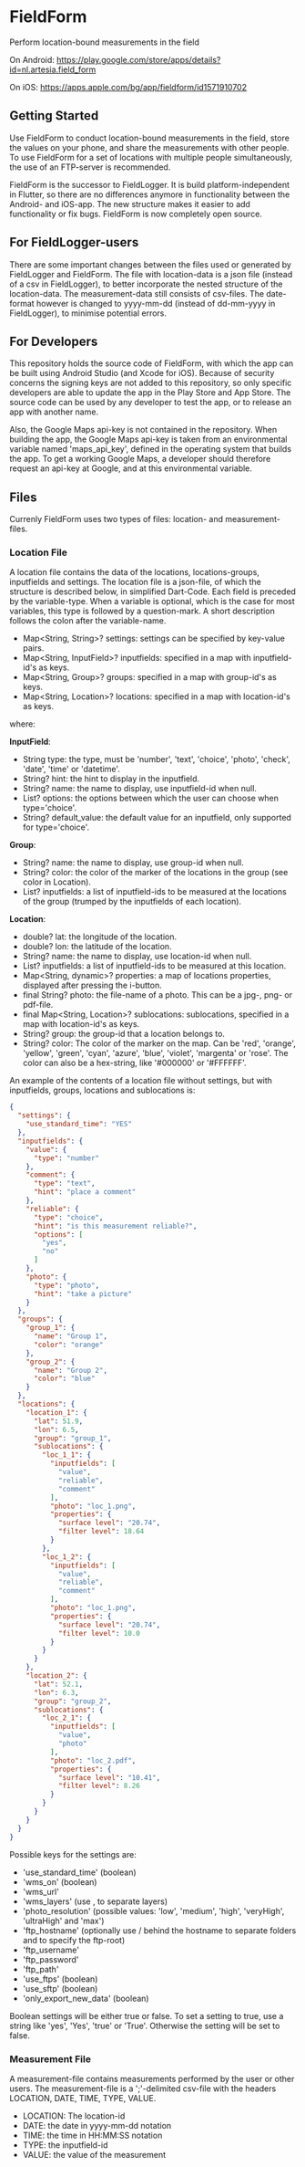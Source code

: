 # FieldForm

Perform location-bound measurements in the field

On Android:
https://play.google.com/store/apps/details?id=nl.artesia.field_form

On iOS:
https://apps.apple.com/bg/app/fieldform/id1571910702

## Getting Started

Use FieldForm to conduct location-bound measurements in the field, store the values on your phone, and share the measurements with other people. To use FieldForm for a set of locations with multiple people simultaneously, the use of an FTP-server is recommended.

FieldForm is the successor to FieldLogger. It is build platform-independent in Flutter, so there are no differences anymore in functionality between the Android- and iOS-app. The new structure makes it easier to add functionality or fix bugs. FieldForm is now completely open source.

## For FieldLogger-users
There are some important changes between the files used or generated by FieldLogger and FieldForm. The file with location-data is a json file (instead of a csv in FieldLogger), to better incorporate the nested structure of the location-data. The measurement-data still consists of csv-files. The date-format however is changed to yyyy-mm-dd (instead of dd-mm-yyyy in FieldLogger), to minimise potential errors.

## For Developers
This repository holds the source code of FieldForm, with which the app can be built using Android Studio (and Xcode for iOS). Because of security concerns the signing keys are not added to this repository, so only specific developers are able to update the app in the Play Store and App Store. The source code can be used by any developer to test the app, or to release an app with another name.

Also, the Google Maps api-key is not contained in the repository. When building the app, the Google Maps api-key is taken from an environmental variable named 'maps_api_key', defined in the operating system that builds the app. To get a working Google Maps, a developer should therefore request an api-key at Google, and at this environmental variable.

## Files
Currenly FieldForm uses two types of files: location- and measurement-files.

### Location File
A location file contains the data of the locations, locations-groups, inputfields and settings. The location file is a json-file, of which the structure is described below, in simplified Dart-Code. Each field is preceded by the variable-type. When a variable is optional, which is the case for most variables, this type is followed by a question-mark. A short description follows the colon after the variable-name.
* Map<String, String>? settings: settings can be specified by key-value pairs.
* Map<String, InputField>? inputfields: specified in a map with inputfield-id's as keys.
* Map<String, Group>? groups: specified in a map with group-id's as keys.
* Map<String, Location>? locations: specified in a map with location-id's as keys.

where:

**InputField**:
* String type: the type, must be 'number', 'text', 'choice', 'photo', 'check', 'date', 'time' or 'datetime'.
* String? hint: the hint to display in the inputfield.
* String? name: the name to display, use inputfield-id when null.
* List<String>? options: the options between which the user can choose when type='choice'.
* String? default_value: the default value for an inputfield, only supported for type='choice'.

**Group**:
* String? name: the name to display, use group-id when null.
* String? color: the color of the marker of the locations in the group (see color in Location).
* List<String>? inputfields: a list of inputfield-ids to be measured at the locations of the group (trumped by the inputfields of each location).

**Location**:
* double? lat: the longitude of the location.
* double? lon: the latitude of the location.
* String? name: the name to display, use location-id when null.
* List<String>? inputfields: a list of inputfield-ids to be measured at this location.
* Map<String, dynamic>? properties: a map of locations properties, displayed after pressing the i-button.
* final String? photo: the file-name of a photo. This can be a jpg-, png- or pdf-file.
* final Map<String, Location>? sublocations: sublocations, specified in a map with location-id's as keys.
* String? group: the group-id that a location belongs to.
* String? color: The color of the marker on the map. Can be 'red', 'orange', 'yellow', 'green', 'cyan', 'azure', 'blue', 'violet', 'margenta' or 'rose'. The color can also be a hex-string, like '#000000' or '#FFFFFF'.

An example of the contents of a location file without settings, but with inputfields, groups, locations and sublocations is:
```json
{
  "settings": {
    "use_standard_time": "YES"
  },
  "inputfields": {
    "value": {
      "type": "number"
    },
    "comment": {
      "type": "text",
      "hint": "place a comment"
    },
    "reliable": {
      "type": "choice",
      "hint": "is this measurement reliable?",
      "options": [
        "yes",
        "no"
      ]
    },
    "photo": {
      "type": "photo",
      "hint": "take a picture"
    }
  },
  "groups": {
    "group_1": {
      "name": "Group 1",
      "color": "orange"
    },
    "group_2": {
      "name": "Group 2",
      "color": "blue"
    }
  },
  "locations": {
    "location_1": {
      "lat": 51.9,
      "lon": 6.5,
      "group": "group_1",
      "sublocations": {
        "loc_1_1": {
          "inputfields": [
            "value",
            "reliable",
            "comment"
          ],
          "photo": "loc_1.png",
          "properties": {
            "surface level": "20.74",
            "filter level": 18.64
          }
        },
        "loc_1_2": {
          "inputfields": [
            "value",
            "reliable",
            "comment"
          ],
          "photo": "loc_1.png",
          "properties": {
            "surface level": "20.74",
            "filter level": 10.0
          }
        }
      }
    },
    "location_2": {
      "lat": 52.1,
      "lon": 6.3,
      "group": "group_2",
      "sublocations": {
        "loc_2_1": {
          "inputfields": [
            "value",
            "photo"
          ],
          "photo": "loc_2.pdf",
          "properties": {
            "surface level": "10.41",
            "filter level": 8.26
          }
        }
      }
    }
  }
}
```

Possible keys for the settings are:
* 'use_standard_time' (boolean)
* 'wms_on' (boolean)
* 'wms_url'
* 'wms_layers' (use , to separate layers)
* 'photo_resolution' (possible values: 'low', 'medium', 'high', 'veryHigh', 'ultraHigh' and 'max')
* 'ftp_hostname' (optionally use / behind the hostname to separate folders and to specify the ftp-root)
* 'ftp_username'
* 'ftp_password'
* 'ftp_path'
* 'use_ftps' (boolean)
* 'use_sftp' (boolean)
* 'only_export_new_data' (boolean)

Boolean settings will be either true or false. To set a setting to true, use a string like 'yes', 'Yes', 'true' or 'True'. Otherwise the setting will be set to false.

### Measurement File
A measurement-file contains measurements performed by the user or other users. The measurement-file is a ';'-delimited csv-file with the headers LOCATION, DATE, TIME, TYPE, VALUE.
* LOCATION: The location-id
* DATE: the date in yyyy-mm-dd notation
* TIME: the time in HH:MM:SS notation
* TYPE: the inputfield-id
* VALUE: the value of the measurement
